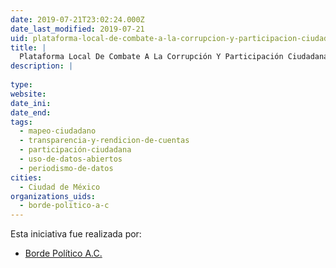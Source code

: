 ```yaml
---
date: 2019-07-21T23:02:24.000Z
date_last_modified: 2019-07-21
uid: plataforma-local-de-combate-a-la-corrupcion-y-participacion-ciudadana
title: |
  Plataforma Local De Combate A La Corrupción Y Participación Ciudadana
description: |
  
type: 
website: 
date_ini: 
date_end: 
tags:
  - mapeo-ciudadano
  - transparencia-y-rendicion-de-cuentas
  - participación-ciudadana
  - uso-de-datos-abiertos
  - periodismo-de-datos
cities: 
  - Ciudad de México
organizations_uids:
  - borde-politico-a-c
---
```


Esta iniciativa fue realizada por:

- [Borde Político A.C.](/organizaciones/borde-politico-a-c)
